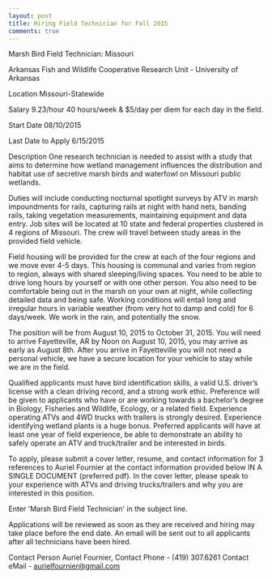 ```yaml
---
layout: post
title: Hiring Field Technician for Fall 2015
comments: true
---
```


Marsh Bird Field Technician: Missouri

Arkansas Fish and Wildlife Cooperative Research Unit - University of Arkansas

Location Missouri-Statewide

Salary 9.23/hour 40 hours/week & $5/day per diem for each day in the field.

Start Date 08/10/2015

Last Date to Apply 6/15/2015

Description
One research technician is needed to assist with a study that aims to determine how wetland management influences the distribution and habitat use of secretive marsh birds and waterfowl on Missouri public wetlands.

Duties will include conducting nocturnal spotlight surveys by ATV in marsh impoundments for rails, capturing rails at night with hand nets, banding rails, taking vegetation measurements, maintaining equipment and data entry. Job sites will be located at 10 state and federal properties clustered in 4 regions of Missouri. The crew will travel between study areas in the provided field vehicle.

Field housing will be provided for the crew at each of the four regions and we move ever 4-5 days. This housing is communal and varies from region to region, always with shared sleeping/living spaces. You need to be able to drive long hours by yourself or with one other person. You also need to be comfortable being out in the marsh on your own at night, while collecting detailed data and being safe. Working conditions will entail long and irregular hours in variable weather (from very hot to damp and cold) for 6 days/week. We work in the rain, and potentially the snow.

The position will be from August 10, 2015 to October 31, 2015. You will need to arrive Fayetteville, AR by Noon on August 10, 2015, you may arrive as early as August 8th. After you arrive in Fayetteville you will not need a personal vehicle, we have a secure location for your vehicle to stay while we are in the field.

Qualified applicants must have bird identification skills, a valid U.S. driver’s license with a clean driving record, and a strong work ethic. Preference will be given to applicants who have or are working towards a bachelor’s degree in Biology, Fisheries and Wildlife, Ecology, or a related field. Experience operating ATVs and 4WD trucks with trailers is strongly desired. Experience identifying wetland plants is a huge bonus. Preferred applicants will have at least one year of field experience, be able to demonstrate an ability to safely operate an ATV and truck/trailer and be interested in birds. 

To apply, please submit a cover letter, resume, and contact information for 3 references to Auriel Fournier at the contact information provided below IN A SINGLE DOCUMENT (preferred pdf). In the cover letter, please speak to your experience with ATVs and driving trucks/trailers and why you are interested in this position.

Enter 'Marsh Bird Field Technician' in the subject line.

Applications will be reviewed as soon as they are received and hiring may take place before the end date. An email will be sent out to all applicants after all technicians have been hired.

Contact Person Auriel Fournier, 
Contact Phone - (419) 307.6261
Contact eMail - aurielfournier@gmail.com
